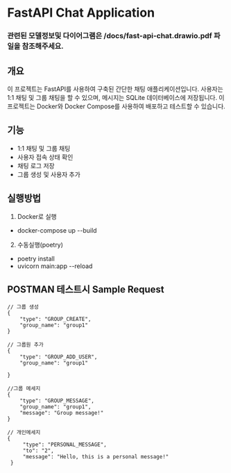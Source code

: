 # FastAPI Chat Application


### 관련된 모델정보및 다이어그램은 /docs/fast-api-chat.drawio.pdf 파일을 참조해주세요.


## 개요
이 프로젝트는 FastAPI를 사용하여 구축된 간단한 채팅 애플리케이션입니다. 사용자는 1:1 채팅 및 그룹 채팅을 할 수 있으며, 메시지는 SQLite 데이터베이스에 저장됩니다. 이 프로젝트는 Docker와 Docker Compose를 사용하여 배포하고 테스트할 수 있습니다.



## 기능
- 1:1 채팅 및 그룹 채팅
- 사용자 접속 상태 확인
- 채팅 로그 저장
- 그룹 생성 및 사용자 추가



## 실행방법 
1. Docker로 실행
- docker-compose up --build

2. 수동실행(poetry)
- poetry install
- uvicorn main:app --reload



## POSTMAN 테스트시 Sample Request

```
// 그룹 생성
{
    "type": "GROUP_CREATE",
    "group_name": "group1"
}
```

```
// 그룹원 추가
{
    "type": "GROUP_ADD_USER",
    "group_name": "group1"

}
```

```
//그룹 메세지
{
    "type": "GROUP_MESSAGE",
    "group_name": "group1",
    "message": "Group message!"
}
```



```
// 개인메세지
{
     "type": "PERSONAL_MESSAGE",
     "to": "2",
     "message": "Hello, this is a personal message!"
 }
```
